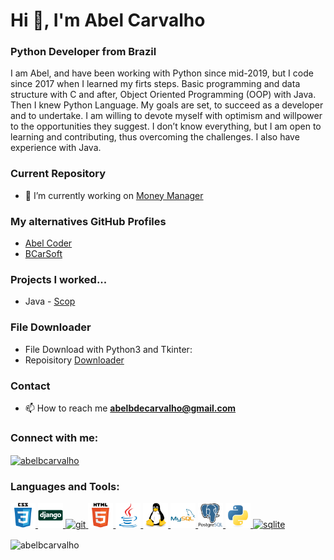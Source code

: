 <h1 align="left">Hi 👋, I'm Abel Carvalho</h1>
<h3 align="left">Python Developer from Brazil</h3>

I am Abel, and have been working with Python since mid-2019, but I code since 2017 when I learned my firts steps. Basic programming and data structure with C and after, Object Oriented Programming (OOP) with Java. Then I knew Python Language. My goals are set, to succeed as a developer and to undertake. I am willing to devote myself with optimism and willpower to the opportunities they suggest. I don’t know everything, but I am open to learning and contributing, thus overcoming the challenges. I also have experience with Java.

### Current Repository

- 🔭 I’m currently working on [Money Manager](https://github.com/abelbcarvalho/moneymanager)

### My alternatives GitHub Profiles

- [Abel Coder](https://github.com/AbelCoder754)
- [BCarSoft](https://github.com/bcarsoft)

### Projects I worked...

- Java - [Scop](https://github.com/abelbcarvalho/scop)


### File Downloader

- File Download with Python3 and Tkinter:
- Repoisitory [Downloader](https://github.com/bcarsoft/downloader)

### Contact

- 📫 How to reach me **abelbdecarvalho@gmail.com**

<h3 align="left">Connect with me:</h3>
<p align="left">
<a href="https://linkedin.com/in/abelbcarvalho" target="blank"><img align="center" src="https://raw.githubusercontent.com/rahuldkjain/github-profile-readme-generator/master/src/images/icons/Social/linked-in-alt.svg" alt="abelbcarvalho" height="30" width="40" /></a>
</p>

<h3 align="left">Languages and Tools:</h3>
<p align="left"> <a href="https://www.w3schools.com/css/" target="_blank" rel="noreferrer"> <img src="https://raw.githubusercontent.com/devicons/devicon/master/icons/css3/css3-original-wordmark.svg" alt="css3" width="40" height="40"/> </a> <a href="https://www.djangoproject.com/" target="_blank" rel="noreferrer"> <img src="https://raw.githubusercontent.com/devicons/devicon/master/icons/django/django-original.svg" alt="django" width="40" height="40"/> </a> <a href="https://git-scm.com/" target="_blank" rel="noreferrer"> <img src="https://www.vectorlogo.zone/logos/git-scm/git-scm-icon.svg" alt="git" width="40" height="40"/> </a> <a href="https://www.w3.org/html/" target="_blank" rel="noreferrer"> <img src="https://raw.githubusercontent.com/devicons/devicon/master/icons/html5/html5-original-wordmark.svg" alt="html5" width="40" height="40"/> </a> <a href="https://www.java.com" target="_blank" rel="noreferrer"> <img src="https://raw.githubusercontent.com/devicons/devicon/master/icons/java/java-original.svg" alt="java" width="40" height="40"/> </a> <a href="https://www.linux.org/" target="_blank" rel="noreferrer"> <img src="https://raw.githubusercontent.com/devicons/devicon/master/icons/linux/linux-original.svg" alt="linux" width="40" height="40"/> </a> <a href="https://www.mysql.com/" target="_blank" rel="noreferrer"> <img src="https://raw.githubusercontent.com/devicons/devicon/master/icons/mysql/mysql-original-wordmark.svg" alt="mysql" width="40" height="40"/> </a> <a href="https://www.postgresql.org" target="_blank" rel="noreferrer"> <img src="https://raw.githubusercontent.com/devicons/devicon/master/icons/postgresql/postgresql-original-wordmark.svg" alt="postgresql" width="40" height="40"/> </a> <a href="https://www.python.org" target="_blank" rel="noreferrer"> <img src="https://raw.githubusercontent.com/devicons/devicon/master/icons/python/python-original.svg" alt="python" width="40" height="40"/> </a> <a href="https://www.sqlite.org/" target="_blank" rel="noreferrer"> <img src="https://www.vectorlogo.zone/logos/sqlite/sqlite-icon.svg" alt="sqlite" width="40" height="40"/> </a> </p>

<p><img align="center" src="https://github-readme-stats.vercel.app/api/top-langs?username=abelbcarvalho&show_icons=true&locale=en&layout=compact" alt="abelbcarvalho" /></p>


